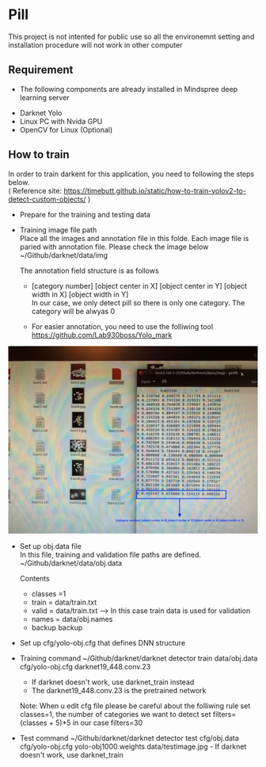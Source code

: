# Pill
This project is not intented for public use so all the environemnt setting and installation procedure will not work in other computer

## Requirement 
* The following components are already installed in Mindspree deep learning server
- Darknet Yolo
- Linux PC with Nvida GPU
- OpenCV for Linux (Optional)

## How to train
  In order to train darkent for this application, you need to following the steps below. <br />
  ( Reference site:  https://timebutt.github.io/static/how-to-train-yolov2-to-detect-custom-objects/ ) <br />
  * Prepare for the training and testing data
  
  - Training image file path  
    Place all the images and annotation file in this folde. Each image file is paried with annotation file.
    Please check the image below 
    ~/Github/darknet/data/img   <br />
    
    The annotation field structure is as follows
    - [category number] [object center in X] [object center in Y] [object width in X] [object width in Y] <br />
    In our case, we only detect pill so there is only one category. The category will be alwyas 0 <br />
    
    - For easier annotation, you need to use the folliwing tool <br />
      https://github.com/Lab930boss/Yolo_mark <br />
      
![Alt text](https://github.com/Lab930boss/Pill/blob/master/IMG_0004.JPG?raw=true "training image and annotation") <br />
  
  

  * Set up obj.data file <br />
    In this file, training and validation file paths are defined.  <br />
    ~/Github/darknet/data/obj.data 
    
    Contents
      - classes =1
      - train = data/train.txt   
      - valid = data/train.txt   --> In this case train data is used for validation
      - names = data/obj.names
      - backup backup

  * Set up cfg/yolo-obj.cfg that defines DNN structure

  * Training command 
    ~/Github/darknet/darknet detector train data/obj.data cfg/yolo-obj.cfg darknet19_448.conv.23
    - If darknet doesn't work, use darknet_train instead
    - The darknet19_448.conv.23 is the pretrained network
    
    Note: When u edit cfg file please be careful about the folliwing rule
    set classes=1, the number of categories we want to detect
    set filters=(classes + 5)*5 in our case filters=30
    
  * Test command 
        ~/Github/darknet/darknet detector test cfg/obj.data cfg/yolo-obj.cfg yolo-obj1000.weights data/testimage.jpg
        - If darknet doesn't work, use darknet_train        

        
        
    
    
    
